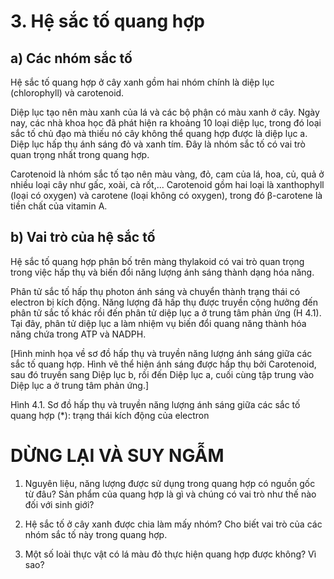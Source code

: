 # 3. Hệ sắc tố quang hợp

## a) Các nhóm sắc tố

Hệ sắc tố quang hợp ở cây xanh gồm hai nhóm chính là diệp lục (chlorophyll) và carotenoid.

Diệp lục tạo nên màu xanh của lá và các bộ phận có màu xanh ở cây. Ngày nay, các nhà khoa học đã phát hiện ra khoảng 10 loại diệp lục, trong đó loại sắc tố chủ đạo mà thiếu nó cây không thể quang hợp được là diệp lục a. Diệp lục hấp thụ ánh sáng đỏ và xanh tím. Đây là nhóm sắc tố có vai trò quan trọng nhất trong quang hợp.

Carotenoid là nhóm sắc tố tạo nên màu vàng, đỏ, cam của lá, hoa, củ, quả ở nhiều loại cây như gấc, xoài, cà rốt,... Carotenoid gồm hai loại là xanthophyll (loại có oxygen) và carotene (loại không có oxygen), trong đó β-carotene là tiền chất của vitamin A.

## b) Vai trò của hệ sắc tố

Hệ sắc tố quang hợp phân bố trên màng thylakoid có vai trò quan trọng trong việc hấp thụ và biến đổi năng lượng ánh sáng thành dạng hóa năng.

Phân tử sắc tố hấp thụ photon ánh sáng và chuyển thành trạng thái có electron bị kích động. Năng lượng đã hấp thụ được truyền cộng hưởng đến phân tử sắc tố khác rồi đến phân tử diệp lục a ở trung tâm phản ứng (H 4.1). Tại đây, phân tử diệp lục a làm nhiệm vụ biến đổi quang năng thành hóa năng chứa trong ATP và NADPH.

[Hình minh họa về sơ đồ hấp thụ và truyền năng lượng ánh sáng giữa các sắc tố quang hợp. Hình vẽ thể hiện ánh sáng được hấp thụ bởi Carotenoid, sau đó truyền sang Diệp lục b, rồi đến Diệp lục a, cuối cùng tập trung vào Diệp lục a ở trung tâm phản ứng.]

Hình 4.1. Sơ đồ hấp thụ và truyền năng lượng ánh sáng giữa các sắc tố quang hợp
(*): trạng thái kích động của electron

# DỪNG LẠI VÀ SUY NGẪM

1. Nguyên liệu, năng lượng được sử dụng trong quang hợp có nguồn gốc từ đâu? Sản phẩm của quang hợp là gì và chúng có vai trò như thế nào đối với sinh giới?

2. Hệ sắc tố ở cây xanh được chia làm mấy nhóm? Cho biết vai trò của các nhóm sắc tố này trong quang hợp.

3. Một số loài thực vật có lá màu đỏ thực hiện quang hợp được không? Vì sao?